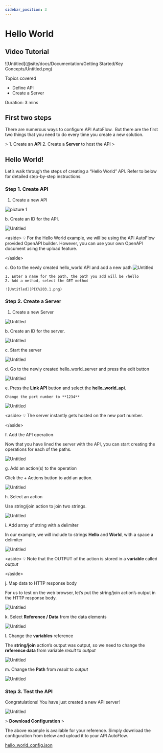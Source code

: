```yaml
---
sidebar_position: 3
---
```

# Hello World

## Video Tutorial

![Untitled](@site/docs/Documentation/Getting Started/Key Concepts/Untitled.png)

Topics covered

- Define API
- Create a Server

Duration:  3 mins

## First two steps

There are numerous ways to configure API AutoFlow.  But there are the first two things that you need to do every time you create a new solution.

&gt; 1. Create an **API**
2. Create a **Server** to host the API
&gt; 

## Hello World!

Let’s walk through the steps of creating a “Hello World” API. Refer to below for detailed step-by-step instructions.

### Step 1. Create API

1. Create a new API

![picture 1](PIC%201.png)


b. Create an ID for the API.

![Untitled](PIC%202.png)

&lt;aside&gt;
💡 For the Hello World example, we will be using the API AutoFlow provided OpenAPI builder.  However, you can use your own OpenAPI document using the upload feature.

&lt;/aside&gt;

c. Go to the newly created hello_world API and add a new path
![Untitled](PIc%203.0.png)

    1. Enter a name for the path, the path you add will be /hello
    2. Add a method, select the GET method

    ![Untitled](PIC%203.1.png)


### Step 2. Create a Server

1. Create a new Server

![Untitled](Untitled%206.png)

b. Create an ID for the server.

![Untitled](Untitled%207.png)

c. Start the server

![Untitled](Untitled%208.png)

d. Go to the newly created hello_world_server and press the edit button

![Untitled](Untitled%209.png)

e. Press the **Link API** button and select the **hello_world_api**.

    Change the port number to **1234**

![Untitled](Untitled%2010.png)

&lt;aside&gt;
💡 The server instantly gets hosted on the new port number.

&lt;/aside&gt;

f. Add the API operation

Now that you have lined the server with the API, you can start creating the operations for each of the paths.

![Untitled](Untitled%2011.png)

g. Add an action(s) to the operation

Click the + Actions button to add an action.

![Untitled](../../Actions%20Library/action_modal.png)

h. Select an action

Use string/join action to join two strings.

![Untitled](../../Actions%20Library/action_highlight.png)

i. Add array of string with a delimiter

In our example, we will include to strings **Hello** and **World**, with a space a delimiter

![Untitled](Untitled%2012.png)

&lt;aside&gt;
💡 Note that the OUTPUT of the action is stored in a **variable** called *output*

&lt;/aside&gt;

j. Map data to HTTP response body

For us to test on the web browser, let’s put the string/join action’s output in the HTTP response body.

![Untitled](Untitled%2013.png)

k. Select **Reference / Data** from the data elements

![Untitled](Untitled%2014.png)

l. Change the **variables** reference

The **string/join** action’s output was output, so we need to change the **reference data** from variable *result* to *output*

![Untitled](Untitled%2015.png)

m. Change the **Path** from *result* to *output*

![Untitled](Untitled%2016.png)

### Step 3. Test the API

Congratulations! You have just created a new API server!

![Untitled](Untitled%2017.png)

&gt; **Download Configuration**
&gt; 

The above example is available for your reference.  Simply download the configuration from below and upload it to your API AutoFlow.

[hello_world_config.json](hello_world_config.json)
